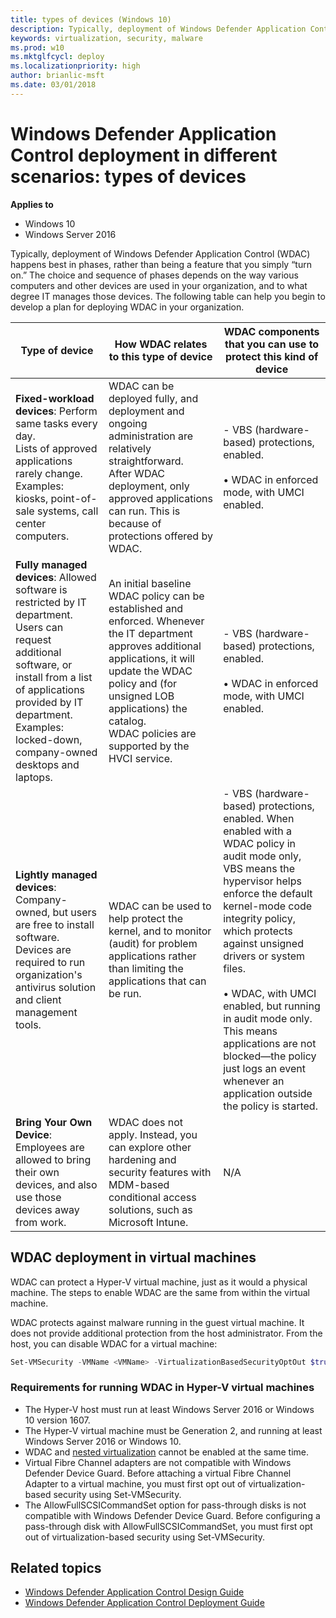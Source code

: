 ```yaml
---
title: types of devices (Windows 10)
description: Typically, deployment of Windows Defender Application Control happens best in phases, rather than being a feature that you simply “turn on.” The choice and sequence of phases depends on the way various computers and other devices are used in your organization, and to what degree IT manages those devices.
keywords: virtualization, security, malware
ms.prod: w10
ms.mktglfcycl: deploy
ms.localizationpriority: high
author: brianlic-msft
ms.date: 03/01/2018
---
```


# Windows Defender Application Control deployment in different scenarios: types of devices

**Applies to**
-   Windows 10
-   Windows Server 2016

Typically, deployment of Windows Defender Application Control (WDAC) happens best in phases, rather than being a feature that you simply “turn on.” The choice and sequence of phases depends on the way various computers and other devices are used in your organization, and to what degree IT manages those devices. The following table can help you begin to develop a plan for deploying WDAC in your organization.

| **Type of device**                 | **How WDAC relates to this type of device**  | **WDAC components that you can use to protect this kind of device**    |
|------------------------------------|------------------------------------------------------|--------------------------------------------------------------------------------|
| **Fixed-workload devices**: Perform same tasks every day.<br>Lists of approved applications rarely change.<br>Examples: kiosks, point-of-sale systems, call center computers. | WDAC can be deployed fully, and deployment and ongoing administration are relatively straightforward.<br>After WDAC deployment, only approved applications can run. This is because of protections offered by WDAC. | - VBS (hardware-based) protections, enabled.<br><br>• WDAC in enforced mode, with UMCI enabled. |
| **Fully managed devices**: Allowed software is restricted by IT department.<br>Users can request additional software, or install from a list of applications provided by IT department.<br>Examples: locked-down, company-owned desktops and laptops. | An initial baseline WDAC policy can be established and enforced. Whenever the IT department approves additional applications, it will update the WDAC policy and (for unsigned LOB applications) the catalog.<br>WDAC policies are supported by the HVCI service. | - VBS (hardware-based) protections, enabled.<br><br>• WDAC in enforced mode, with UMCI enabled. |
| **Lightly managed devices**: Company-owned, but users are free to install software.<br>Devices are required to run organization's antivirus solution and client management tools. | WDAC can be used to help protect the kernel, and to monitor (audit) for problem applications rather than limiting the applications that can be run. | - VBS (hardware-based) protections, enabled. When enabled with a WDAC policy in audit mode only, VBS means the hypervisor helps enforce the default kernel-mode code integrity policy, which protects against unsigned drivers or system files.<br><br>• WDAC, with UMCI enabled, but running in audit mode only. This means applications are not blocked—the policy just logs an event whenever an application outside the policy is started.  |
| **Bring Your Own Device**: Employees are allowed to bring their own devices, and also use those devices away from work. | WDAC does not apply. Instead, you can explore other hardening and security features with MDM-based conditional access solutions, such as Microsoft Intune. | N/A | 

## WDAC deployment in virtual machines

WDAC can protect a Hyper-V virtual machine, just as it would a physical machine. The steps to enable WDAC are the same from within the virtual machine.

WDAC protects against malware running in the guest virtual machine. It does not provide additional protection from the host administrator. From the host, you can disable WDAC for a virtual machine:

```powershell
Set-VMSecurity -VMName <VMName> -VirtualizationBasedSecurityOptOut $true
```


### Requirements for running WDAC in Hyper-V virtual machines 
 -   The Hyper-V host must run at least Windows Server 2016 or Windows 10 version 1607.
 -   The Hyper-V virtual machine must be Generation 2, and running at least Windows Server 2016 or Windows 10. 
 -   WDAC and [nested virtualization](https://docs.microsoft.com/virtualization/hyper-v-on-windows/user-guide/nested-virtualization) cannot be enabled at the same time. 
 -   Virtual Fibre Channel adapters are not compatible with Windows Defender Device Guard. Before attaching a virtual Fibre Channel Adapter to a virtual machine, you must first opt out of virtualization-based security using Set-VMSecurity.
 -   The AllowFullSCSICommandSet option for pass-through disks is not compatible with Windows Defender Device Guard. Before configuring a pass-through disk with AllowFullSCSICommandSet, you must first opt out of virtualization-based security using Set-VMSecurity.

## Related topics

- [Windows Defender Application Control Design Guide](windows-defender-application-control-design-guide.md)
- [Windows Defender Application Control Deployment Guide](windows-defender-application-control-deployment-guide.md)


